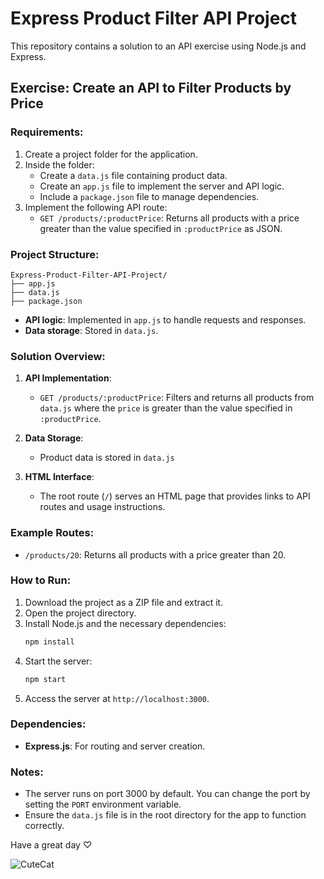 # Express Product Filter API Project

This repository contains a solution to an API exercise using Node.js and Express.

## Exercise: Create an API to Filter Products by Price

### Requirements:
1. Create a project folder for the application.
2. Inside the folder:
   - Create a `data.js` file containing product data.
   - Create an `app.js` file to implement the server and API logic.
   - Include a `package.json` file to manage dependencies.
3. Implement the following API route:
   - `GET /products/:productPrice`: Returns all products with a price greater than the value specified in `:productPrice` as JSON.

### Project Structure:
```plaintext
Express-Product-Filter-API-Project/
├── app.js
├── data.js
├── package.json
```
- **API logic**: Implemented in `app.js` to handle requests and responses.
- **Data storage**: Stored in `data.js`.

### Solution Overview:

1. **API Implementation**:
   - `GET /products/:productPrice`: Filters and returns all products from `data.js` where the `price` is greater than the value specified in `:productPrice`.

2. **Data Storage**:
   - Product data is stored in `data.js`

3. **HTML Interface**:
   - The root route (`/`) serves an HTML page that provides links to API routes and usage instructions.

### Example Routes:
- `/products/20`: Returns all products with a price greater than 20.

### How to Run:
1. Download the project as a ZIP file and extract it.
2. Open the project directory.
3. Install Node.js and the necessary dependencies:
   ```bash
   npm install
   ```
4. Start the server:
   ```bash
   npm start
   ```
5. Access the server at `http://localhost:3000`.

### Dependencies:
- **Express.js**: For routing and server creation.

### Notes:
- The server runs on port 3000 by default. You can change the port by setting the `PORT` environment variable.
- Ensure the `data.js` file is in the root directory for the app to function correctly.



Have a great day ♡

![CuteCat](https://github.com/user-attachments/assets/f703b009-6953-4755-a14f-8fdb80cf6169)

